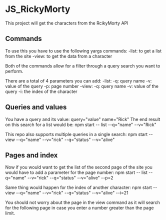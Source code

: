 # JS_RickyMorty
This project will get the characters from the RcikyMorty API

## **Commands**
To use this you have to use the following yargs commands:
    -list: to get a list from the site
    -view: to get the data from a character
    
Both of the commands allow for a filter through a query search you want to perform.

There are a total of 4 parameters you can add:
    -list:
        -q: query name
        -v: value of the query
        -p: page number
    -view:
        -q: query name
        -v: value of the query
        -i: the index of the character

## **Queries and values**
You have a query and its value:
    query="value"
    name="Rick"
The end result on this search for a list would be:
    npm start -- list --q="name" --v="Rick"
    
This repo also supports multiple queries in a single search:
    npm start -- view --q="name" --v="rick" --q="status" --v="alive"

## **Pages and index**

Now if you would want to get the list of the second page of the site you would have to add a parameter for the page number:
    npm start -- list --q="name" --v="rick" --q="status" --v="alive" --p=2
    
Same thing would happen for the index of another character:
    npm start -- view --q="name" --v="rick" --q="status" --v="alive" --i=21

You should not worry about the page in the view command as it will search for the following page in case you enter a number greater than the page limit.
